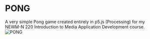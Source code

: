 # PONG
A very simple Pong game created entirely in p5.js (Processing) for my NEWM-N 220 Introduction to Media Application Development course.
![PONG](https://user-images.githubusercontent.com/91434717/141660957-1af03aa3-7f2c-4a52-9bef-5b0ecaefa770.PNG)
